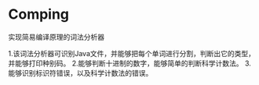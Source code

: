 # Comping
实现简易编译原理的词法分析器

1.该词法分析器可识别Java文件，并能够把每个单词进行分割，判断出它的类型，并能够打印种别码。
2.能够判断十进制的数字，能够简单的判断科学计数法。
3.能够识别标识符错误，以及科学计数法的错误。